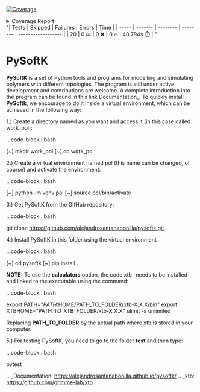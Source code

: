 <!-- Pytest Coverage Comment:Begin -->
<a href="https://github.com/alejandrosantanabonilla/pysoftk/blob/main/README.md"><img alt="Coverage" src="https://img.shields.io/badge/Coverage-76%25-yellow.svg" /></a><br/><details><summary>Coverage Report </summary><table><tr><th>File</th><th>Stmts</th><th>Miss</th><th>Cover</th><th>Missing</th></tr><tbody><tr><td colspan="5"><b>/home/runner/.local/lib/python3.8/site-packages/pysoftk/folder_manager</b></td></tr><tr><td>&nbsp; &nbsp;<a href="https://github.com/alejandrosantanabonilla/pysoftk/blob/main//home/runner/.local/lib/python3.8/site-packages/pysoftk/folder_manager/folder_creator.py">folder_creator.py</a></td><td>51</td><td>3</td><td>94%</td><td><a href="https://github.com/alejandrosantanabonilla/pysoftk/blob/main//home/runner/.local/lib/python3.8/site-packages/pysoftk/folder_manager/folder_creator.py#L38">38</a>, <a href="https://github.com/alejandrosantanabonilla/pysoftk/blob/main//home/runner/.local/lib/python3.8/site-packages/pysoftk/folder_manager/folder_creator.py#L153-L154">153&ndash;154</a></td></tr><tr><td colspan="5"><b>/home/runner/.local/lib/python3.8/site-packages/pysoftk/format_printers</b></td></tr><tr><td>&nbsp; &nbsp;<a href="https://github.com/alejandrosantanabonilla/pysoftk/blob/main//home/runner/.local/lib/python3.8/site-packages/pysoftk/format_printers/format_mol.py">format_mol.py</a></td><td>27</td><td>6</td><td>78%</td><td><a href="https://github.com/alejandrosantanabonilla/pysoftk/blob/main//home/runner/.local/lib/python3.8/site-packages/pysoftk/format_printers/format_mol.py#L49-L50">49&ndash;50</a>, <a href="https://github.com/alejandrosantanabonilla/pysoftk/blob/main//home/runner/.local/lib/python3.8/site-packages/pysoftk/format_printers/format_mol.py#L72-L73">72&ndash;73</a>, <a href="https://github.com/alejandrosantanabonilla/pysoftk/blob/main//home/runner/.local/lib/python3.8/site-packages/pysoftk/format_printers/format_mol.py#L95-L96">95&ndash;96</a></td></tr><tr><td colspan="5"><b>/home/runner/.local/lib/python3.8/site-packages/pysoftk/htp_tools</b></td></tr><tr><td>&nbsp; &nbsp;<a href="https://github.com/alejandrosantanabonilla/pysoftk/blob/main//home/runner/.local/lib/python3.8/site-packages/pysoftk/htp_tools/calculator_htp.py">calculator_htp.py</a></td><td>82</td><td>38</td><td>54%</td><td><a href="https://github.com/alejandrosantanabonilla/pysoftk/blob/main//home/runner/.local/lib/python3.8/site-packages/pysoftk/htp_tools/calculator_htp.py#L137-L162">137&ndash;162</a>, <a href="https://github.com/alejandrosantanabonilla/pysoftk/blob/main//home/runner/.local/lib/python3.8/site-packages/pysoftk/htp_tools/calculator_htp.py#L181-L189">181&ndash;189</a>, <a href="https://github.com/alejandrosantanabonilla/pysoftk/blob/main//home/runner/.local/lib/python3.8/site-packages/pysoftk/htp_tools/calculator_htp.py#L269-L275">269&ndash;275</a>, <a href="https://github.com/alejandrosantanabonilla/pysoftk/blob/main//home/runner/.local/lib/python3.8/site-packages/pysoftk/htp_tools/calculator_htp.py#L338-L343">338&ndash;343</a>, <a href="https://github.com/alejandrosantanabonilla/pysoftk/blob/main//home/runner/.local/lib/python3.8/site-packages/pysoftk/htp_tools/calculator_htp.py#L371-L383">371&ndash;383</a></td></tr><tr><td colspan="5"><b>/home/runner/.local/lib/python3.8/site-packages/pysoftk/linear_polymer</b></td></tr><tr><td>&nbsp; &nbsp;<a href="https://github.com/alejandrosantanabonilla/pysoftk/blob/main//home/runner/.local/lib/python3.8/site-packages/pysoftk/linear_polymer/calculators.py">calculators.py</a></td><td>41</td><td>41</td><td>0%</td><td><a href="https://github.com/alejandrosantanabonilla/pysoftk/blob/main//home/runner/.local/lib/python3.8/site-packages/pysoftk/linear_polymer/calculators.py#L1-L140">1&ndash;140</a></td></tr><tr><td>&nbsp; &nbsp;<a href="https://github.com/alejandrosantanabonilla/pysoftk/blob/main//home/runner/.local/lib/python3.8/site-packages/pysoftk/linear_polymer/linear_polymer.py">linear_polymer.py</a></td><td>80</td><td>3</td><td>96%</td><td><a href="https://github.com/alejandrosantanabonilla/pysoftk/blob/main//home/runner/.local/lib/python3.8/site-packages/pysoftk/linear_polymer/linear_polymer.py#L194">194</a>, <a href="https://github.com/alejandrosantanabonilla/pysoftk/blob/main//home/runner/.local/lib/python3.8/site-packages/pysoftk/linear_polymer/linear_polymer.py#L250-L251">250&ndash;251</a></td></tr><tr><td>&nbsp; &nbsp;<a href="https://github.com/alejandrosantanabonilla/pysoftk/blob/main//home/runner/.local/lib/python3.8/site-packages/pysoftk/linear_polymer/super_monomer.py">super_monomer.py</a></td><td>51</td><td>7</td><td>86%</td><td><a href="https://github.com/alejandrosantanabonilla/pysoftk/blob/main//home/runner/.local/lib/python3.8/site-packages/pysoftk/linear_polymer/super_monomer.py#L154-L162">154&ndash;162</a></td></tr><tr><td colspan="5"><b>/home/runner/.local/lib/python3.8/site-packages/pysoftk/torsional</b></td></tr><tr><td>&nbsp; &nbsp;<a href="https://github.com/alejandrosantanabonilla/pysoftk/blob/main//home/runner/.local/lib/python3.8/site-packages/pysoftk/torsional/torsional.py">torsional.py</a></td><td>88</td><td>10</td><td>89%</td><td><a href="https://github.com/alejandrosantanabonilla/pysoftk/blob/main//home/runner/.local/lib/python3.8/site-packages/pysoftk/torsional/torsional.py#L59-L60">59&ndash;60</a>, <a href="https://github.com/alejandrosantanabonilla/pysoftk/blob/main//home/runner/.local/lib/python3.8/site-packages/pysoftk/torsional/torsional.py#L238-L249">238&ndash;249</a></td></tr><tr><td><b>TOTAL</b></td><td><b>455</b></td><td><b>108</b></td><td><b>76%</b></td><td>&nbsp;</td></tr></tbody></table></details>
"| Tests | Skipped | Failures | Errors | Time |
| ----- | ------- | -------- | -------- | ------------------ |
| 20 | 0 :zzz: | 0 :x: | 0 :fire: | 40.794s :stopwatch: |
"
<!-- Pytest Coverage Comment:End -->

PySoftK
=============

**PySoftK** is a set of Python tools and programs for modelling and simulating polymers with different topologies. The program is still under active 
development and contributions are welcome. A complete introduction into the program can be found in this link Documentation_. To quickly install **PySoftk**, we encourage to do it inside a virtual environment, which can be achieved in the 
following way:

1.) Create a directory named as you want and access it (in this case called work_pol):

.. code-block:: bash
 
  [~] mkdir work_pol
  [~] cd work_pol

2.) Create a virtual environment named pol (this name can be changed, of course) and activate the environment:

.. code-block:: bash

   [~] python -m venv pol
   [~] source pol/bin/activate

3.) Get PySoftK from the GitHub repository:

.. code-block:: bash

  git clone https://github.com/alejandrosantanabonilla/pysoftk.git


4.) Install PySoftK in this folder using the virtual environment

.. code-block:: bash

   [~] cd pysoftk
   [~] pip install .

**NOTE:** To use the **calculators** option, the code xtb_ needs to be installed and linked to the executable using the command:

.. code-block:: bash
 
   export PATH="$PATH:$HOME/PATH_TO_FOLDER/xtb-X.X.X/bin"
   export XTBHOME="PATH_TO_XTB_FOLDER/xtb-X.X.X"
   ulimit -s unlimited

Replacing **PATH_TO_FOLDER** by the actual path where xtb is stored in your computer.

  
5.) For testing PySoftK, you need to go to the folder **test** and then type:

.. code-block:: bash

  pytest


.. _Documentation: https://alejandrosantanabonilla.github.io/pysoftk/
.. _xtb: https://github.com/grimme-lab/xtb
